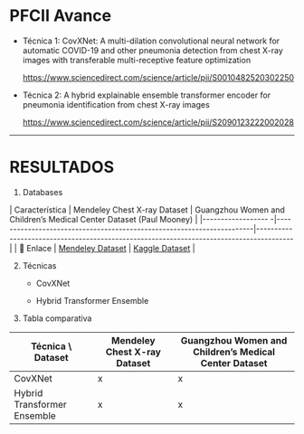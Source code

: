 # PFCII Avance

- Técnica 1: CovXNet: A multi-dilation convolutional neural network for automatic COVID-19 and other pneumonia detection from chest X-ray images with transferable multi-receptive feature optimization

    https://www.sciencedirect.com/science/article/pii/S0010482520302250

- Técnica 2: A hybrid explainable ensemble transformer encoder for pneumonia identification from chest X-ray images

    https://www.sciencedirect.com/science/article/pii/S2090123222002028

---

# RESULTADOS
1. Databases
   
| Característica     | Mendeley Chest X-ray Dataset                                          | Guangzhou Women and Children’s Medical Center Dataset (Paul Mooney)                       |
|------------------ -|-----------------------------------------------------------------------|----------------------------------------------------------------------------------------   |
| 🔗 Enlace         | [Mendeley Dataset](https://data.mendeley.com/datasets/rscbjbr9sj/2)    | [Kaggle Dataset](https://www.kaggle.com/datasets/paultimothymooney/chest-xray-pneumonia)   |

2. Técnicas
    * CovXNet
      
    * Hybrid Transformer Ensemble
  
3. Tabla comparativa

| Técnica \ Dataset           | Mendeley Chest X-ray Dataset | Guangzhou Women and Children’s Medical Center Dataset |
|-----------------------------|------------------------------|-------------------------------------------------------|
| CovXNet                     | x                            | x                                                     |
| Hybrid Transformer Ensemble | x                            | x                                                     |

